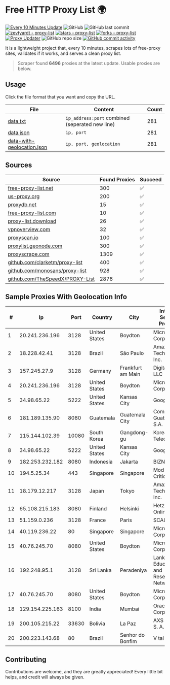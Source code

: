 
# Free HTTP Proxy List 🌍

[![Every 10 Minutes Update](https://github.com/mertguvencli/http-proxy-list/actions/workflows/main.yml/badge.svg?branch=main)](https://github.com/mertguvencli/http-proxy-list/actions/workflows/main.yml)
![GitHub](https://img.shields.io/github/license/mertguvencli/http-proxy-list)
![GitHub last commit](https://img.shields.io/github/last-commit/mertguvencli/http-proxy-list)
[![zevtyardt - proxy-list](https://img.shields.io/static/v1?label=zevtyardt&message=proxy-list&color=blue&logo=github)](https://github.com/zevtyardt/proxy-list "Go to GitHub repo")
[![stars - proxy-list](https://img.shields.io/github/stars/zevtyardt/proxy-list?style=social)](https://github.com/zevtyardt/proxy-list)
[![forks - proxy-list](https://img.shields.io/github/forks/zevtyardt/proxy-list?style=social)](https://github.com/zevtyardt/proxy-list)
[![Proxy Updater](https://github.com/zevtyardt/proxy-list/workflows/Proxy%20Updater/badge.svg)](https://github.com/zevtyardt/proxy-list/actions?query=workflow:"Proxy+Updater")
![GitHub repo size](https://img.shields.io/github/repo-size/zevtyardt/proxy-list)
[![GitHub commit activity](https://img.shields.io/github/commit-activity/m/zevtyardt/proxy-list?logo=commits)](https://github.com/zevtyardt/proxy-list/commits/main)

It is a lightweight project that, every 10 minutes, scrapes lots of free-proxy sites, validates if it works, and serves a clean proxy list.

> Scraper found **6496** proxies at the latest update. Usable proxies are below.

## Usage

Click the file format that you want and copy the URL.

|File|Content|Count|
|----|-------|-----|
|[data.txt](https://raw.githubusercontent.com/mertguvencli/http-proxy-list/main/proxy-list/data.txt)|`ip_address:port` combined (seperated new line)|281|
|[data.json](https://raw.githubusercontent.com/mertguvencli/http-proxy-list/main/proxy-list/data.json)|`ip, port`|281|
|[data-with-geolocation.json](https://raw.githubusercontent.com/mertguvencli/http-proxy-list/main/proxy-list/data-with-geolocation.json)|`ip, port, geolocation`|281|

## Sources

|Source|Found Proxies|Succeed|
|------|-------------|-------|
|[free-proxy-list.net](https://free-proxy-list.net)|300|✅|
|[us-proxy.org](https://www.us-proxy.org)|200|✅|
|[proxydb.net](http://proxydb.net)|15|✅|
|[free-proxy-list.com](https://free-proxy-list.com/?page=&port=&type%5B%5D=http&type%5B%5D=https&up_time=0&search=Search)|10|✅|
|[proxy-list.download](https://www.proxy-list.download/HTTP)|26|✅|
|[vpnoverview.com](https://vpnoverview.com/privacy/anonymous-browsing/free-proxy-servers)|32|✅|
|[proxyscan.io](https://www.proxyscan.io)|100|✅|
|[proxylist.geonode.com](https://proxylist.geonode.com/api/proxy-list?limit=300&page=1&sort_by=lastChecked&sort_type=desc&protocols=http,https)|300|✅|
|[proxyscrape.com](https://api.proxyscrape.com/v2/?request=displayproxies&protocol=http&timeout=10000&country=all&ssl=all&anonymity=all)|1309|✅|
|[github.com/clarketm/proxy-list](https://raw.githubusercontent.com/clarketm/proxy-list/master/proxy-list-raw.txt)|400|✅|
|[github.com/monosans/proxy-list](https://raw.githubusercontent.com/monosans/proxy-list/main/proxies/http.txt)|928|✅|
|[github.com/TheSpeedX/PROXY-List](https://raw.githubusercontent.com/TheSpeedX/PROXY-List/master/http.txt)|2876|✅|


## Sample Proxies With Geolocation Info

|#|Ip|Port|Country|City|Internet Service Provider|
|-|--|----|-------|----|-------------------------|
|1|20.241.236.196|3128|United States|Boydton|Microsoft Corporation|
|2|18.228.42.41|3128|Brazil|São Paulo|Amazon Technologies Inc.|
|3|157.245.27.9|3128|Germany|Frankfurt am Main|DigitalOcean, LLC|
|4|20.241.236.196|3128|United States|Boydton|Microsoft Corporation|
|5|34.98.65.22|5222|United States|Kansas City|Google LLC|
|6|181.189.135.90|8080|Guatemala|Guatemala City|Comcel Guatemala S.A.|
|7|115.144.102.39|10080|South Korea|Gangdong-gu|Korea Telecom|
|8|34.98.65.22|5222|United States|Kansas City|Google LLC|
|9|182.253.232.182|8080|Indonesia|Jakarta|BIZNET|
|10|194.5.25.34|443|Singapore|Singapore|Mod Mission Critical LLC|
|11|18.179.12.217|3128|Japan|Tokyo|Amazon Technologies Inc.|
|12|65.108.215.183|8080|Finland|Helsinki|Hetzner Online GmbH|
|13|51.159.0.236|3128|France|Paris|SCALEWAY|
|14|40.119.236.22|80|Singapore|Singapore|Microsoft Corporation|
|15|40.76.245.70|8080|United States|Boydton|Microsoft Corporation|
|16|192.248.95.1|3128|Sri Lanka|Peradeniya|Lanka Education and Research Network|
|17|40.76.245.70|8080|United States|Boydton|Microsoft Corporation|
|18|129.154.225.163|8100|India|Mumbai|Oracle Corporation|
|19|200.105.215.22|33630|Bolivia|La Paz|AXS Bolivia S. A.|
|20|200.223.143.68|80|Brazil|Senhor do Bonfim|V tal|



## Contributing

Contributions are welcome, and they are greatly appreciated! Every
little bit helps, and credit will always be given.

